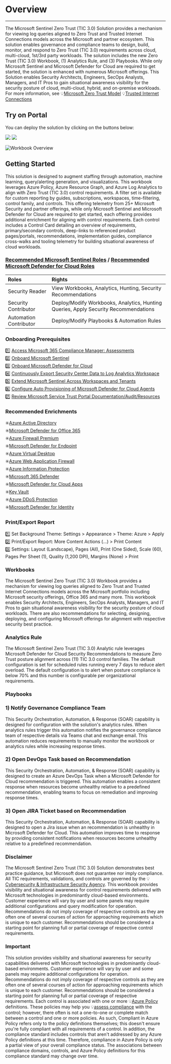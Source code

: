 # Overview
---
The Microsoft Sentinel Zero Trust (TIC 3.0) Solution provides a mechanism for viewing log queries aligned to Zero Trust and Trusted Internet Connections models across the Microsoft and partner ecosystem. This solution enables governance and compliance teams to design, build, monitor, and respond to Zero Trust (TIC 3.0) requirements across cloud, multi-cloud, 1st/3rd party workloads. The solution includes the new Zero Trust (TIC 3.0) Workbook, (1) Analytics Rule, and (3) Playbooks. While only Microsoft Sentinel and Microsoft Defender for Cloud are required to get started, the solution is enhanced with numerous Microsoft offerings. This Solution enables Security Architects, Engineers, SecOps Analysts, Managers, and IT Pros to gain situational awareness visibility for the security posture of cloud, multi-cloud, hybrid, and on-premise workloads. For more information, see 💡[Microsoft Zero Trust Model](https://www.microsoft.com/security/business/zero-trust) 💡[Trusted Internet Connections](https://www.cisa.gov/trusted-internet-connections)

## Try on Portal
You can deploy the solution by clicking on the buttons below:

<a href="https://portal.azure.com/#create/Microsoft.Template/uri/https%3A%2F%2Fraw.githubusercontent.com%2FAzure%2FAzure-Sentinel%2Fmaster%2FSolutions%2FZeroTrust(TIC3.0)%2FPackage%2FmainTemplate.json" target="_blank"><img src="https://aka.ms/deploytoazurebutton"/></a>
<a href="https://portal.azure.us/#create/Microsoft.Template/uri/https%3A%2F%2Fraw.githubusercontent.com%2FAzure%2FAzure-Sentinel%2Fmaster%2FSolutions%2FZeroTrust(TIC3.0)%2FPackage%2FmainTemplate.json" target="_blank"><img src="https://aka.ms/deploytoazuregovbutton"/></a>

![Workbook Overview](https://github.com/Azure/Azure-Sentinel/blob/master/Solutions/ZeroTrust(TIC3.0)/Workbooks/Images/ZeroTrust(TIC3.0)Black1.PNG?raw=true)

## Getting Started
This solution is designed to augment staffing through automation, machine learning, query/alerting generation, and visualizations. This workbook leverages Azure Policy, Azure Resource Graph, and Azure Log Analytics to align with Zero Trust (TIC 3.0) control requirements. A filter set is available for custom reporting by guides, subscriptions, workspaces, time-filtering, control family, and controls. This offering telemetry from 25+ Microsoft Security and partner offerings, while only Microsoft Sentinel and Microsoft Defender for Cloud are required to get started, each offering provides additional enrichment for aligning with control requirements. Each control includes a Control Card detailing an overview of requirements, primary/secondary controls, deep-links to referenced product pages/portals, recommendations, implementation guides, compliance cross-walks and tooling telemetry for building situational awareness of cloud workloads.

### [Recommended Microsoft Sentinel Roles](https://docs.microsoft.com/azure/sentinel/roles) / [Recommended Microsoft Defender for Cloud Roles](https://docs.microsoft.com/azure/defender-for-cloud/permissions#roles-and-allowed-actions)
| <strong> Roles </strong> | <strong> Rights </strong> |
|:--|:--|
|Security Reader | View Workbooks, Analytics, Hunting, Security Recommendations |
|Security Contributor| Deploy/Modify Workbooks, Analytics, Hunting Queries, Apply Security Recommendations |
|Automation Contributor| Deploy/Modify Playbooks & Automation Rules |

### Onboarding Prerequisites
1️⃣ [Access Microsoft 365 Compliance Manager: Assessments](https://compliance.microsoft.com/compliancemanager?viewid=Assessments)<br>
2️⃣  [Onboard Microsoft Sentinel](https://docs.microsoft.com/azure/sentinel/quickstart-onboard)<br>
3️⃣  [Onboard Microsoft Defender for Cloud](https://docs.microsoft.com/azure/security-center/security-center-get-started)<br>
4️⃣ [Continuously Export Security Center Data to Log Analytics Workspace](https://docs.microsoft.com/azure/security-center/continuous-export)<br>
5️⃣ [Extend Microsoft Sentinel Across Workspaces and Tenants](https://docs.microsoft.com/azure/sentinel/extend-sentinel-across-workspaces-tenants)<br>
6️⃣ [Configure Auto Provisioning of Microsoft Defender for Cloud Agents](https://docs.microsoft.com/azure/defender-for-cloud/enable-data-collection)<br>
7️⃣ [Review Microsoft Service Trust Portal Documentation/Audit/Resources](https://servicetrust.microsoft.com/)<br>

### Recommended Enrichments
✳️[Azure Active Directory](https://azure.microsoft.com/services/active-directory/)<br>
✳️[Microsoft Defender for Office 365](https://www.microsoft.com/microsoft-365/security/office-365-defender)<br>
✳️[Azure Firewall Premium](https://azure.microsoft.com/services/azure-firewall)<br>
✳️[Microsoft Defender for Endpoint](https://www.microsoft.com/microsoft-365/security/endpoint-defender)<br>
✳️[Azure Virtual Desktop](https://azure.microsoft.com/services/virtual-desktop/)<br>
✳️[Azure Web Application Firewall](https://azure.microsoft.com/services/web-application-firewall/)<br>
✳️[Azure Information Protection](https://azure.microsoft.com/services/information-protection/)<br>
✳️[Microsoft 365 Defender](https://www.microsoft.com/microsoft-365/security/microsoft-365-defender)<br>
✳️[Microsoft Defender for Cloud Apps](https://www.microsoft.com/microsoft-365/enterprise-mobility-security/cloud-app-security)<br>
✳️[Key Vault](https://azure.microsoft.com/services/key-vault/)<br>
✳️[Azure DDoS Protection](https://azure.microsoft.com/services/ddos-protection/)<br>
✳️[Microsoft Defender for Identity](https://www.microsoft.com/microsoft-365/security/identity-defender)<br>

### Print/Export Report
1️⃣ Set Background Theme: Settings > Appearance > Theme: Azure > Apply<br>
2️⃣ Print/Export Report: More Content Actions (...) > Print Content<br>
3️⃣ Settings: Layout (Landscape), Pages (All), Print (One Sided), Scale (60), Pages Per Sheet (1), Quality (1,200 DPI), Margins (None) > Print<br>

### Workbooks
The Microsoft Sentinel Zero Trust (TIC 3.0) Workbook provides a mechanism for viewing log queries aligned to Zero Trust and Trusted Internet Connections models across the Microsoft portfolio including Microsoft security offerings, Office 365 and many more. This workbook enables Security Architects, Engineers, SecOps Analysts, Managers, and IT Pros to gain situational awareness visibility for the security posture of cloud workloads. There are also recommendations for selecting, designing, deploying, and configuring Microsoft offerings for alignment with respective security best practice.

### Analytics Rule
The Microsoft Sentinel Zero Trust (TIC 3.0) Analytic rule leverages Microsoft Defender for Cloud Security Recommendations to measure Zero Trust posture alignment across (11) TIC 3.0 control families. The default configuration is set for scheduled rules running every 7 days to reduce alert overload. The default configuration is to alert when posture compliance is below 70% and this number is configurable per organizational requirements.

### Playbooks
### 1) Notify Governance Compliance Team
This Security Orchestration, Automation, & Response (SOAR) capability is designed for configuration with the solution's analytics rules. When analytics rules trigger this automation notifies the governance compliance team of respective details via Teams chat and exchange email. This automation reduces requirements to manually monitor the workbook or analytics rules while increasing response times.<br>
### 2) Open DevOps Task based on Recommendation
This Security Orchestration, Automation, & Response (SOAR) capability is designed to create an Azure DevOps Task when a Microsoft Defender for Cloud recommendation is triggered. This automation enables a consistent response when resources become unhealthy relative to a predefined recommendation, enabling teams to focus on remediation and improving response times.
### 3) Open JIRA Ticket based on Recommendation
This Security Orchestration, Automation, & Response (SOAR) capability is designed to open a Jira issue when an recommendation is unhealthy in Microsoft Defender for Cloud. This automation improves time to response by providing consistent notifications when resources become unhealthy relative to a predefined recommendation.

### Disclaimer
The Microsoft Sentinel Zero Trust (TIC 3.0) Solution demonstrates best practice guidance, but Microsoft does not guarantee nor imply compliance. All TIC requirements, validations, and controls are governed by the 💡 [Cybersecurity & Infrastructure Security Agency](https://www.cisa.gov/trusted-internet-connections). This workbook provides visibility and situational awareness for control requirements delivered with Microsoft technologies in predominantly cloud-based environments. Customer experience will vary by user and some panels may require additional configurations and query modification for operation. Recommendations do not imply coverage of respective controls as they are often one of several courses of action for approaching requirements which is unique to each customer. Recommendations should be considered a starting point for planning full or partial coverage of respective control requirements.

### Important
This solution provides visibility and situational awareness for security capabilities delivered with Microsoft technologies in predominantly cloud-based environments. Customer experience will vary by user and some panels may require additional configurations for operation. Recommendations do not imply coverage of respective controls as they are often one of several courses of action for approaching requirements which is unique to each customer. Recommendations should be considered a starting point for planning full or partial coverage of respective requirements. Each control is associated with one or more 💡[Azure Policy](https://docs.microsoft.com/azure/governance/policy/overview) definitions. These policies may help you 💡[assess compliance](https://docs.microsoft.com/azure/governance/policy/how-to/get-compliance-data) with the control; however, there often is not a one-to-one or complete match between a control and one or more policies. As such, Compliant in Azure Policy refers only to the policy definitions themselves; this doesn't ensure you're fully compliant with all requirements of a control. In addition, the compliance standard includes controls that aren't addressed by any Azure Policy definitions at this time. Therefore, compliance in Azure Policy is only a partial view of your overall compliance status. The associations between compliance domains, controls, and Azure Policy definitions for this compliance standard may change over time.
